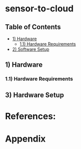# sensor-to-cloud

## Table of Contents
- [1) Hardware](#1-hardware)
   - [1.1) Hardware Requirements](#11-hardware-requirements)
- [2) Software Setup](#2-software-setup)

## 1) Hardware

### 1.1) Hardware Requirements



## 3) Hardware Setup




# References:

# Appendix
